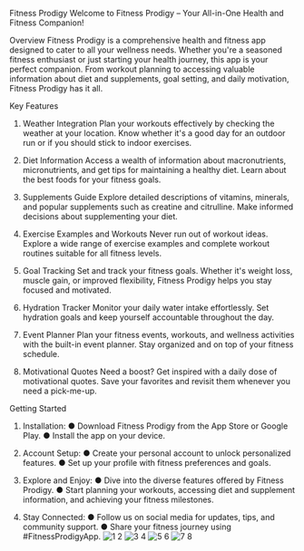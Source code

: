 Fitness Prodigy
Welcome to Fitness Prodigy – Your All-in-One Health and Fitness Companion!

Overview
Fitness Prodigy is a comprehensive health and fitness app designed to cater to all your wellness needs. Whether you're a seasoned fitness enthusiast or just starting your health journey, this app is your perfect companion. From workout planning to accessing valuable information about diet and supplements, goal setting, and daily motivation, Fitness Prodigy has it all.

Key Features
1. Weather Integration
Plan your workouts effectively by checking the weather at your location. Know whether it's a good day for an outdoor run or if you should stick to indoor exercises.

2. Diet Information
Access a wealth of information about macronutrients, micronutrients, and get tips for maintaining a healthy diet. Learn about the best foods for your fitness goals.

3. Supplements Guide
Explore detailed descriptions of vitamins, minerals, and popular supplements such as creatine and citrulline. Make informed decisions about supplementing your diet.

4. Exercise Examples and Workouts
Never run out of workout ideas. Explore a wide range of exercise examples and complete workout routines suitable for all fitness levels.

5. Goal Tracking
Set and track your fitness goals. Whether it's weight loss, muscle gain, or improved flexibility, Fitness Prodigy helps you stay focused and motivated.

6. Hydration Tracker
Monitor your daily water intake effortlessly. Set hydration goals and keep yourself accountable throughout the day.

7. Event Planner
Plan your fitness events, workouts, and wellness activities with the built-in event planner. Stay organized and on top of your fitness schedule.

8. Motivational Quotes
Need a boost? Get inspired with a daily dose of motivational quotes. Save your favorites and revisit them whenever you need a pick-me-up.

Getting Started
1. Installation:
● Download Fitness Prodigy from the App Store or Google Play.
● Install the app on your device.

2. Account Setup:
● Create your personal account to unlock personalized features.
● Set up your profile with fitness preferences and goals.

3. Explore and Enjoy:
● Dive into the diverse features offered by Fitness Prodigy.
● Start planning your workouts, accessing diet and supplement information, and achieving your fitness milestones.

4. Stay Connected:
● Follow us on social media for updates, tips, and community support.
● Share your fitness journey using #FitnessProdigyApp.
![1 2](https://github.com/mateuszkasprzak94/fitness_prodigy/assets/142491717/b7e81060-7818-4524-87f1-b05b7e84411c)
![3 4](https://github.com/mateuszkasprzak94/fitness_prodigy/assets/142491717/ddbbb895-4312-450d-b9b2-0b14ab62227c)
![5 6](https://github.com/mateuszkasprzak94/fitness_prodigy/assets/142491717/d0228cfa-3994-4bf2-a173-40c550ada74b)
![7 8](https://github.com/mateuszkasprzak94/fitness_prodigy/assets/142491717/2cc0b13a-116b-4693-a848-4b3433e987c9)

